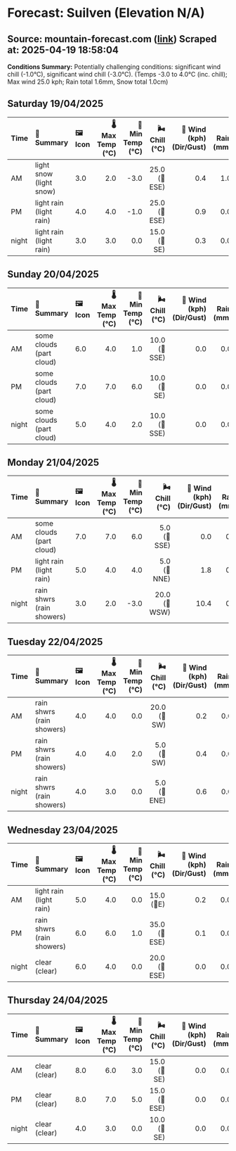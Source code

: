 # Forecast: Suilven (Elevation N/A)
**Source:** mountain-forecast.com ([link](https://www.mountain-forecast.com/peaks/Suilven/forecasts/731))
**Scraped at:** 2025-04-19 18:58:04
---

**Conditions Summary:** Potentially challenging conditions: significant wind chill (-1.0°C), significant wind chill (-3.0°C). (Temps -3.0 to 4.0°C (inc. chill); Max wind 25.0 kph; Rain total 1.6mm, Snow total 1.0cm)

## Saturday 19/04/2025
| **Time** | **📝 Summary** | **🖼️ Icon** | **🌡️ Max Temp (°C)** | **🥶 Min Temp (°C)** | **🌬️ Chill (°C)** | **💨 Wind (kph) (Dir/Gust)** | **💧 Rain (mm)** | **❄️ Snow (cm)** | **☁️ Cloud Base (m)** | **🧊 Freezing Lvl (m)** |
|:------- |:------- |:----- |--------------: |-------------: |-----------: |---------------------: |---------: |----------: |---------------: |----------------: |
| AM      | light snow<br><span class="icon-desc">(light snow)</span> | 3.0 | 2.0 | -3.0 | 25.0<br>(🧭ESE) | 0.4 | 1.0 | 150 | 1050 |
| PM      | light rain<br><span class="icon-desc">(light rain)</span> | 4.0 | 4.0 | -1.0 | 25.0<br>(🧭ESE) | 0.9 | 0.0 | 200 | 1200 |
| night   | light rain<br><span class="icon-desc">(light rain)</span> | 3.0 | 3.0 | 0.0 | 15.0<br>(🧭SE) | 0.3 | 0.0 | 600 | 1350 |

## Sunday 20/04/2025
| **Time** | **📝 Summary** | **🖼️ Icon** | **🌡️ Max Temp (°C)** | **🥶 Min Temp (°C)** | **🌬️ Chill (°C)** | **💨 Wind (kph) (Dir/Gust)** | **💧 Rain (mm)** | **❄️ Snow (cm)** | **☁️ Cloud Base (m)** | **🧊 Freezing Lvl (m)** |
|:------- |:------- |:----- |--------------: |-------------: |-----------: |---------------------: |---------: |----------: |---------------: |----------------: |
| AM      | some clouds<br><span class="icon-desc">(part cloud)</span> | 6.0 | 4.0 | 1.0 | 10.0<br>(🧭SSE) | 0.0 | 0.0 | 1550 | 1450 |
| PM      | some clouds<br><span class="icon-desc">(part cloud)</span> | 7.0 | 7.0 | 6.0 | 10.0<br>(🧭SE) | 0.0 | 0.0 | 1750 | 1600 |
| night   | some clouds<br><span class="icon-desc">(part cloud)</span> | 5.0 | 4.0 | 2.0 | 10.0<br>(🧭SSE) | 0.0 | 0.0 | 1900 | 1750 |

## Monday 21/04/2025
| **Time** | **📝 Summary** | **🖼️ Icon** | **🌡️ Max Temp (°C)** | **🥶 Min Temp (°C)** | **🌬️ Chill (°C)** | **💨 Wind (kph) (Dir/Gust)** | **💧 Rain (mm)** | **❄️ Snow (cm)** | **☁️ Cloud Base (m)** | **🧊 Freezing Lvl (m)** |
|:------- |:------- |:----- |--------------: |-------------: |-----------: |---------------------: |---------: |----------: |---------------: |----------------: |
| AM      | some clouds<br><span class="icon-desc">(part cloud)</span> | 7.0 | 7.0 | 6.0 | 5.0<br>(🧭SSE) | 0.0 | 0.0 | 2350 | 1700 |
| PM      | light rain<br><span class="icon-desc">(light rain)</span> | 5.0 | 4.0 | 4.0 | 5.0<br>(🧭NNE) | 1.8 | 0.0 | 800 | 1600 |
| night   | rain shwrs<br><span class="icon-desc">(rain showers)</span> | 3.0 | 2.0 | -3.0 | 20.0<br>(🧭WSW) | 10.4 | 0.0 | 100 | 1200 |

## Tuesday 22/04/2025
| **Time** | **📝 Summary** | **🖼️ Icon** | **🌡️ Max Temp (°C)** | **🥶 Min Temp (°C)** | **🌬️ Chill (°C)** | **💨 Wind (kph) (Dir/Gust)** | **💧 Rain (mm)** | **❄️ Snow (cm)** | **☁️ Cloud Base (m)** | **🧊 Freezing Lvl (m)** |
|:------- |:------- |:----- |--------------: |-------------: |-----------: |---------------------: |---------: |----------: |---------------: |----------------: |
| AM      | rain shwrs<br><span class="icon-desc">(rain showers)</span> | 4.0 | 4.0 | 0.0 | 20.0<br>(🧭SW) | 0.2 | 0.0 | 750 | 1200 |
| PM      | rain shwrs<br><span class="icon-desc">(rain showers)</span> | 4.0 | 4.0 | 2.0 | 5.0<br>(🧭SW) | 0.4 | 0.0 | 700 | 1300 |
| night   | rain shwrs<br><span class="icon-desc">(rain showers)</span> | 4.0 | 3.0 | 0.0 | 5.0<br>(🧭ENE) | 0.6 | 0.0 | 150 | 1250 |

## Wednesday 23/04/2025
| **Time** | **📝 Summary** | **🖼️ Icon** | **🌡️ Max Temp (°C)** | **🥶 Min Temp (°C)** | **🌬️ Chill (°C)** | **💨 Wind (kph) (Dir/Gust)** | **💧 Rain (mm)** | **❄️ Snow (cm)** | **☁️ Cloud Base (m)** | **🧊 Freezing Lvl (m)** |
|:------- |:------- |:----- |--------------: |-------------: |-----------: |---------------------: |---------: |----------: |---------------: |----------------: |
| AM      | light rain<br><span class="icon-desc">(light rain)</span> | 5.0 | 4.0 | 0.0 | 15.0<br>(🧭E) | 0.2 | 0.0 | 350 | 1250 |
| PM      | rain shwrs<br><span class="icon-desc">(rain showers)</span> | 6.0 | 6.0 | 1.0 | 35.0<br>(🧭ESE) | 0.1 | 0.0 | 200 | 1600 |
| night   | clear<br><span class="icon-desc">(clear)</span> | 6.0 | 4.0 | 0.0 | 20.0<br>(🧭ESE) | 0.0 | 0.0 | - | 1850 |

## Thursday 24/04/2025
| **Time** | **📝 Summary** | **🖼️ Icon** | **🌡️ Max Temp (°C)** | **🥶 Min Temp (°C)** | **🌬️ Chill (°C)** | **💨 Wind (kph) (Dir/Gust)** | **💧 Rain (mm)** | **❄️ Snow (cm)** | **☁️ Cloud Base (m)** | **🧊 Freezing Lvl (m)** |
|:------- |:------- |:----- |--------------: |-------------: |-----------: |---------------------: |---------: |----------: |---------------: |----------------: |
| AM      | clear<br><span class="icon-desc">(clear)</span> | 8.0 | 6.0 | 3.0 | 15.0<br>(🧭SE) | 0.0 | 0.0 | - | 1950 |
| PM      | clear<br><span class="icon-desc">(clear)</span> | 8.0 | 7.0 | 5.0 | 15.0<br>(🧭ESE) | 0.0 | 0.0 | - | 1900 |
| night   | clear<br><span class="icon-desc">(clear)</span> | 4.0 | 3.0 | 0.0 | 10.0<br>(🧭SE) | 0.0 | 0.0 | 1650 | 1850 |